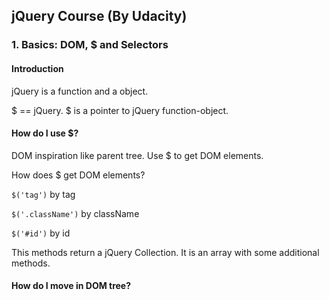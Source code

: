 ## jQuery Course (By Udacity)

### 1. Basics: DOM, $ and Selectors

#### Introduction

jQuery is a function and a object.

$ == jQuery. $ is a pointer to jQuery function-object.

#### How do I use $?

DOM inspiration like parent tree. Use $ to get DOM elements.

How does $ get DOM elements?

```$('tag')``` by tag

```$('.className')``` by className

```$('#id')``` by id

This methods  return a jQuery Collection. It is an array with some additional methods.


#### How do I move in DOM tree?
 
 
